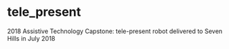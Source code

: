 # tele_present
2018 Assistive Technology Capstone: tele-present robot delivered to Seven Hills in July 2018
